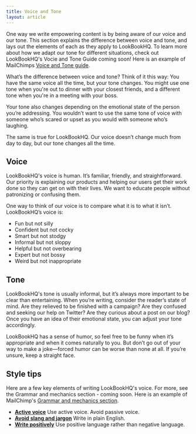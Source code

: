 ```yaml
---
title: Voice and Tone
layout: article
---
```


One way we write empowering content is by being aware of our voice and our tone. This section explains the difference between voice and tone, and lays out the elements of each as they apply to LookBookHQ. To learn more about how we adapt our tone for different situations, check out LookBookHQ's Vocie and Tone Guide coming soon!  Here is an example of MailChimps [Voice and Tone guide](http://voiceandtone.com/). 

What’s the difference between voice and tone? Think of it this way: You have the same voice all the time, but your tone changes. You might use one tone when you're out to dinner with your closest friends, and a different tone when you're in a meeting with your boss.

Your tone also changes depending on the emotional state of the person you’re addressing. You wouldn’t want to use the same tone of voice with someone who’s scared or upset as you would with someone who’s laughing.

The same is true for LookBookHQ. Our voice doesn’t change much from day to day, but our tone changes all the time.

## Voice

LookBookHQ's voice is human. It’s familiar, friendly, and straightforward. Our priority is explaining our products and helping our users get their work done so they can get on with their lives. We want to educate people without patronizing or confusing them.

One way to think of our voice is to compare what it is to what it isn’t. LookBookHQ’s voice is:

* Fun but not silly
* Confident but not cocky
* Smart but not stodgy
* Informal but not sloppy
* Helpful but not overbearing
* Expert but not bossy
* Weird but not inappropriate

## Tone

LookBookHQ's tone is usually informal, but it’s always more important to be clear than entertaining. When you’re writing, consider the reader’s state of mind. Are they relieved to be finished with a campaign? Are they confused and seeking our help on Twitter? Are they curious about a post on our blog? Once you have an idea of their emotional state, you can adjust your tone accordingly.

LookBookHQ has a sense of humor, so feel free to be funny when it’s appropriate and when it comes naturally to you. But don’t go out of your way to make a joke—forced humor can be worse than none at all. If you’re unsure, keep a straight face.

## Style tips

Here are a few key elements of writing LookBookHQ's voice. For more, see the Grammar and mechanics section - coming soon.  Here is an example of MailChimp's [Grammar and mechanics section](/04-grammar-and-mechanics.html.md).

* [**Active voice**](/04-grammar-and-mechanics.html.md/#header-3-active-voice) Use active voice. Avoid passive voice.
* [**Avoid slang and jargon**](/04-grammar-and-mechanics.html.md/#header-3-slang-and-jargon) Write in plain English.
* [**Write positively**](/04-grammar-and-mechanics.html.md/#header-3-write-positively) Use positive language rather than negative language.
